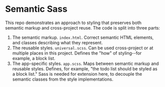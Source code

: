 # Semantic Sass

This repo demonstrates an approach to styling that preserves both semantic markup and cross-project reuse. The code is split into three parts:

1. The semantic markup. `index.html`. Correct semantic HTML elements, and classes describing what they represent.
2. The reusable styles. `universal.scss`. Can be used cross-project or at multiple places in this project. Defines the "how" of styling--for example, a block list.
3. The app-specific styles. `app.scss`. Maps between semantic markup and reusable styles. Defines, for example, "the todo list should be styled as a block list." Sass is needed for extension here, to decouple the semantic classes from the style implementations.
